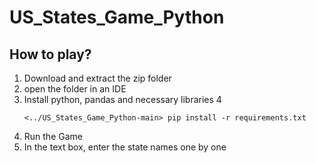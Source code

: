 # US_States_Game_Python

## How to play?
1. Download and extract the zip folder
2. open the folder in an IDE
3. Install python, pandas and necessary libraries
4 <pre>```<../US_States_Game_Python-main> pip install -r requirements.txt ```</pre>
5. Run the Game
6. In the text box, enter the state names one by one
   
